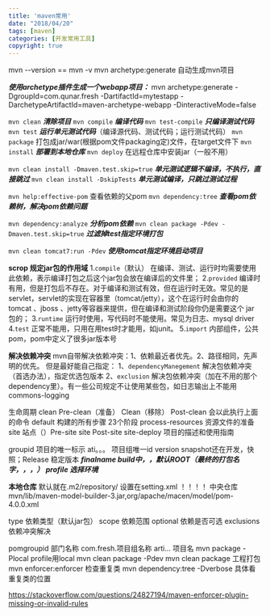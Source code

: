```yaml
---
title: 'maven常用'
date: "2018/04/20"
tags: [maven]
categories: [开发常用工具]
copyright: true
---
```

mvn --version == mvn -v
mvn archetype:generate 自动生成mvn项目

**_使用archetype插件生成一个webapp项目：_**
mvn archetype:generate -DgroupId=com.qunar.fresh -DartifactId=mytestapp -DarchetypeArtifactId=maven-archetype-webapp -DinteractiveMode=false

`mvn clean` **_清除项目_**
`mvn compile` **_编译代码_**
`mvn test-compile` **_只编译测试代码_**
`mvn test` **_运行单元测试代码_**（编译源代码、测试代码；运行测试代码）
`mvn package` 打包成jar/war(根据pom文件packaging定)文件，在target文件下
`mvn install` **_部署到本地仓库_**
`mvn deploy` 在远程仓库中安装jar（一般不用）

`mvn clean install -Dmaven.test.skip=true` **_单元测试逻辑不编译，不执行，直接跳过_**
`mvn clean install -DskipTests` **_单元测试编译，只跳过测试过程_**

`mvn help:effective-pom` 查看依赖的父pom
`mvn dependency:tree` **_查看pom依赖树，解决pom依赖问题_**

`mvn dependency:analyze`  **_分析pom依赖_**
`mvn clean package -Pdev -Dmaven.test.skip=true` **_过滤掉test指定环境打包_**

`mvn clean tomcat7:run -Pdev` **_使用tomcat指定环境启动项目_**

**scrop 规定jar包的作用域**
1.`compile`（默认） 在编译、测试、运行时均需要使用此依赖，表示编译打包之后这个jar包会放在编译后的文件里；
2.`provided` 编译时有用，但是打包后不存在。对于编译和测试有效，但在运行时无效。常见的是servlet，servlet的实现在容器里（tomcat/jetty），这个在运行时会由你的 tomcat 、jboss 、jetty等容器来提供，但在编译和测试阶段你仍是需要这个 jar 包的；
3.`runtime` 运行时使用，写代码时不能使用。常见为日志、mysql driver
4.`test` 正常不能用，只用在用test时才能用，如junit。
5.`import` 内部组件，公共pom，pom中定义了很多jar版本号

**解决依赖冲突**
mvn自带解决依赖冲突：1、依赖最近者优先。2、路径相同，先声明的优先。
但是最好能自己指定：
1、`dependencyManegement` 解决包依赖冲突（首选办法），指定优选包版本
2、`exclusion` 解决包依赖冲突（加在不用的那个dependency里）。有一些公司规定不让使用某些包，如日志输出上不能用commons-logging

生命周期
clean Pre-clean（准备） Clean（移除） Post-clean 会以此执行上面的命令
default 构建的所有步骤 23个阶段 process-resources 资源文件的准备
site 站点（）Pre-site site Post-site site-deploy 项目的描述和使用指南

groupid 项目的唯一标示
ati。。。 项目组唯一id
version snapshot还在开发，快照；Release 稳定版本
**_finalname build中，，默认ROOT（最终的打包名字，，，）_**
**_profile 选择环境_**

**本地仓库** 默认就在.m2/repository/ 设置在setting.xml ！！！！
中央仓库 mvn/lib/maven-model-builder-3.jar,org/apache/macen/model/pom-4.0.0.xml

type 依赖类型（默认jar包）
scope 依赖范围
optional 依赖是否可选
exclusions 依赖冲突解决

<modules>
<packaging>pom</ 使用一个命令进行多个模块的聚合

groupid 部门名称 com.fresh.项目组名称
arti... 项目名
mvn package -Plocal profile用local
mvn clean package -Pdev
mvn clean package 工程打包
mvn enforcer:enforcer 检查重复类
mvn dependency:tree -Dverbose 具体看重复类的位置

https://stackoverflow.com/questions/24827194/maven-enforcer-plugin-missing-or-invalid-rules
